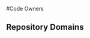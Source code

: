 
#Code Owners 
<!-- TODO: Who are the points of contact in your project who are responsible/accountable for the project? This can often be an engineering or design manager or leader, who may or may not be the primary maintainers of the project. List them by GitHub Username--> 

## Repository Domains
 <!--
The Repo Domains section of your CODEOWNERS.md file helps manage code review responsibilities efficiently. Each domain represents a different aspect of the repository, such as documentation, frontend, backend, DevOps, testing, etc. In this section, list each domain and assign the appropriate GitHub usernames or teams responsible for that domain. This ensures that pull requests (PRs) are reviewed by the right experts, maintaining high code quality and relevance.
For example:
/docs/ @doc-team @johnsmith @janedoe
/frontend/ @frontend-team @alice @bob
/backend/ @backend-team @charlie @dana
Furthermore, GitHub teams are a good feature for managing groups of contributors who need to be notified about specific domains within a repository. By creating and using GitHub teams, you can allow contributors to ping multiple relevant experts simultaneously.
To set up GitHub teams:
- Navigate to your organization's settings and select 'Teams'.
- Create a new team for each domain, such as @frontend-team, @backend-team, or @doc-team.
- Add the relevant members to each team. Ensure that the team includes all the individuals who should be notified about PRs in their domain.
- When filling out the Repo Domains section in your CODEOWNERS.md file, use the team handles instead of or alongside individual usernames. This way, when a contributor opens a PR affecting a specific domain, they can simply tag the team, and every member of that team will be notified.
--> 
